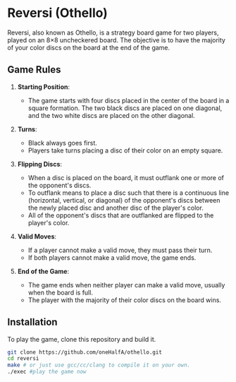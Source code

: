 # Reversi (Othello)

Reversi, also known as Othello, is a strategy board game for two players, played on an 8×8 uncheckered board. The objective is to have the majority of your color discs on the board at the end of the game.

## Game Rules

1. **Starting Position**:
   - The game starts with four discs placed in the center of the board in a square formation. The two black discs are placed on one diagonal, and the two white discs are placed on the other diagonal.

2. **Turns**:
   - Black always goes first.
   - Players take turns placing a disc of their color on an empty square.

3. **Flipping Discs**:
   - When a disc is placed on the board, it must outflank one or more of the opponent's discs.
   - To outflank means to place a disc such that there is a continuous line (horizontal, vertical, or diagonal) of the opponent's discs between the newly placed disc and another disc of the player's color.
   - All of the opponent's discs that are outflanked are flipped to the player's color.

4. **Valid Moves**:
   - If a player cannot make a valid move, they must pass their turn.
   - If both players cannot make a valid move, the game ends.

5. **End of the Game**:
   - The game ends when neither player can make a valid move, usually when the board is full.
   - The player with the majority of their color discs on the board wins.

## Installation

To play the game, clone this repository and build it.

```sh
git clone https://github.com/oneHalfA/othello.git
cd reversi
make # or just use gcc/cc/clang to compile it on your own.
./exec #play the game now
